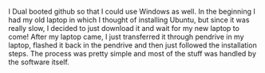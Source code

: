 I Dual booted github so that I could use Windows as well. In the beginning I had my old laptop in which I thought of installing Ubuntu, but since it was really slow, I decided 
to just download it and wait for my new laptop to come! After my laptop came, I just transferred it through pendrive in my laptop, flashed it back in the pendrive and then just followed the installation steps. The process was pretty simple and most of the stuff was handled by the software itself.
